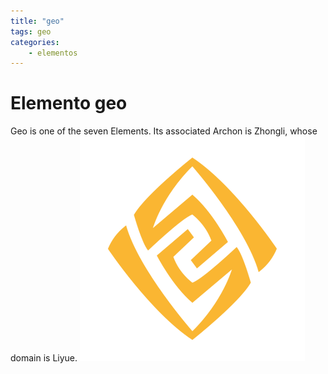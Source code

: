 ```yaml
---
title: "geo"
tags: geo
categories: 
    - elementos
---
```


# Elemento geo
Geo is one of the seven Elements. Its associated Archon is Zhongli, whose domain is Liyue.
![geo](/assets/img/Geo.png)

